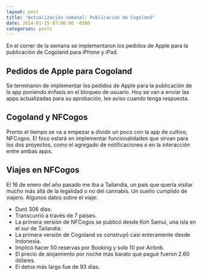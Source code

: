 ```yaml
---
layout: post
title: "Actualización semanal: Publicación de Cogoland"
date: 2024-01-15 07:00:00 -0300
categories: posts
---
```


En el correr de la semana se implementaron los pedidos de Apple para la publicación de Cogoland para iPhone y iPad.

## Pedidos de Apple para Cogoland

Se terminaron de implementar los pedidos de Apple para la publicación de la app poniendo énfasis en el bloqueo de usuario. Hoy se van a enviar las apps actualizadas para su aprobación, les aviso cuando tenga respuesta.

## Cogoland y NFCogos

Pronto el tiempo se va a empezar a dividir un poco con la app de cultivo, NFCogos. El foco estará en implementar funcionalidades que sirvan para los dos proyectos, como el agregado de notificaciones o en la interacción entre ambas apps.

## Viajes en NFCogos

El 16 de enero del año pasado me iba a Tailandia, un país que quería visitar mucho más allá de la legalidad o no del cannabis. Un sueño cumplido de viajero. Algunos datos sobre el viaje:

- Duró 306 días.
- Transcurrió a través de 7 países.
- La primera versión de NFCogos se publicó desde Koh Samui, una isla en el sur de Tailandia.
- La primera versión de Cogoland se construyó casi enteramente desde Indonesia.
- Implicó hacer 50 reservas por Booking y solo 10 por Airbnb.
- El precio de alojamiento por noche más barato que pagué fueron 2.60 dólares.
- El detox más largo fue de 93 días.
